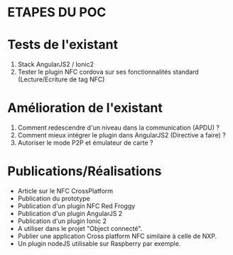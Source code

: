 ETAPES DU POC
================

# Tests de l'existant
1. Stack AngularJS2 / Ionic2
2. Tester le plugin NFC cordova sur ses fonctionnalités standard (Lecture/Ecriture de tag NFC)

# Amélioration de l'existant
1. Comment redescendre d'un niveau dans la communication (APDU) ?
2. Comment mieux intégrer le plugin dans AngularJS2 (Directive a faire) ?
3. Autoriser le mode P2P et émulateur de carte ?

# Publications/Réalisations
- Article sur le NFC CrossPlatform
- Publication du prototype
- Publication d'un plugin NFC Red Froggy
- Publication d'un plugin AngularJS 2
- Publication d'un plugin  Ionic 2
- A utiliser dans le projet "Object connecté".
- Publier une application Cross platform NFC similaire à celle de NXP.
- Un plugin nodeJS utilisable sur Raspberry par exemple.